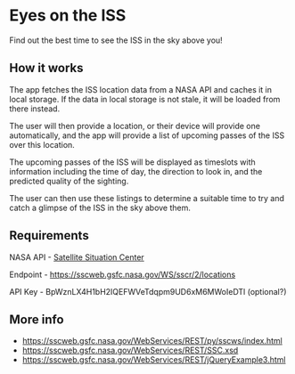 # Eyes on the ISS

Find out the best time to see the ISS in the sky above you!

## How it works

The app fetches the ISS location data from a NASA API and caches it in local storage. If the data in local storage is not stale, it will be loaded from there instead.

The user will then provide a location, or their device will provide one automatically, and the app will provide a list of upcoming passes of the ISS over this location.

The upcoming passes of the ISS will be displayed as timeslots with information including the time of day, the direction to look in, and the predicted quality of the sighting.

The user can then use these listings to determine a suitable time to try and catch a glimpse of the ISS in the sky above them.

## Requirements

NASA API - [Satellite Situation Center](https://sscweb.gsfc.nasa.gov/WebServices/REST/)

Endpoint - https://sscweb.gsfc.nasa.gov/WS/sscr/2/locations

API Key - BpWznLX4H1bH2IQEFWVeTdqpm9UD6xM6MWoIeDTl (optional?)

## More info

- https://sscweb.gsfc.nasa.gov/WebServices/REST/py/sscws/index.html
- https://sscweb.gsfc.nasa.gov/WebServices/REST/SSC.xsd
- https://sscweb.gsfc.nasa.gov/WebServices/REST/jQueryExample3.html
